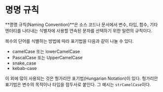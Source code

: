 # 명명 규칙

**명명 규칙(Naming Convention)**은 소스 코드나 문서에서 변수, 타입, 함수, 기타 엔터티를 나타내는 식별자에 사용할 연속된 문자를 선택하기 위한 일련의 규칙이다.

복수의 단어를 식별하는 방법에 따라 표기법을 다음과 같이 나눌 수 있다.

- camelCase 또는 lowerCamelCase
- PascalCase 또는 UpperCamelCase
- snake_case
- kebab-case

이 외에 많이 사용되는 것은 헝가리안 표기법(Hungarian Notation)이 있다. 헝가리안 표기법은 변수의 목적이나 타입을 접두사로 붙인다. 그 예시는 `strCamelCase`이다.